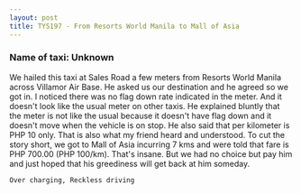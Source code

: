 ```yaml
---
layout: post
title: TYS197 - From Resorts World Manila to Mall of Asia
---
```


### Name of taxi: Unknown

We hailed this taxi at Sales Road a few meters from Resorts World Manila across Villamor Air Base. He asked us our destination and he agreed so we got in. I noticed there was no flag down rate indicated in the meter. And it doesn't look like the usual meter on other taxis. He explained bluntly that the meter is not like the usual because it doesn't have flag down and it doesn't move when the vehicle is on stop. He also said that per kilometer is PHP 10 only. That is also what my friend heard and understood. To cut the story short, we got to Mall of Asia incurring 7 kms and were told that fare is PHP 700.00 (PHP 100/km). That's insane. But we had no choice but pay him and just hoped that his greediness will get back at him someday.

```Over charging, Reckless driving```

